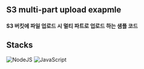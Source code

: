 ## S3 multi-part upload exapmle

#### S3 버킷에 파일 업로드 시 멀티 파트로 업로드 하는 샘플 코드

## Stacks
![NodeJS](https://img.shields.io/badge/node.js-6DA55F?style=for-the-badge&logo=node.js&logoColor=white)
![JavaScript](https://img.shields.io/badge/javascript-%23323330.svg?style=for-the-badge&logo=javascript&logoColor=%23F7DF1E)

